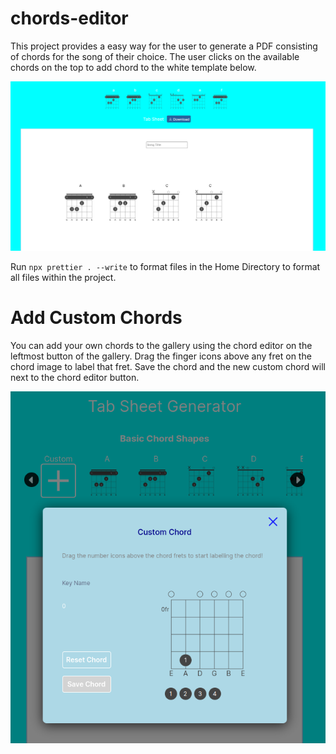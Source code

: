 # chords-editor

This project provides a easy way for the user to generate a PDF consisting of chords for the song of their choice. 
The user clicks on the available chords on the top to add chord to the white template below.

![Alt text](image.png)

Run `npx prettier . --write` to format files in the Home Directory to format all files within the project.



# Add Custom Chords

You can add your own chords to the gallery using the chord editor on the leftmost button of the gallery. 
Drag the finger icons above any fret on the chord image to label that fret.
Save the chord and the new custom chord will next to the chord editor button. 

![Alt text](image-1.png)